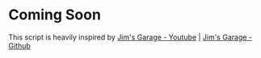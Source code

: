 # Coming Soon

This script is heavily inspired by [Jim's Garage - Youtube](https://youtube.com/@jims-garage) | [Jim's Garage - Github](https://github.com/JamesTurland/JimsGarage/tree/main/Kubernetes/K3S-Deploy)
